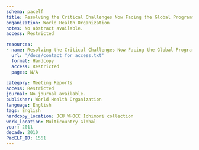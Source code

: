 ```yaml
---
schema: pacelf
title: Resolving the Critical Challenges Now Facing the Global Programme to Eliminate LF Technical Group - 10th Meeting WHO Geneva, Switzerland September 20-21, 2011
organization: World Health Organization
notes: No abstract available.
access: Restricted

resources:
- name: Resolving the Critical Challenges Now Facing the Global Programme to Eliminate LF Technical Group - 10th Meeting WHO Geneva, Switzerland September 20-21, 2011
  url: '/docs/contact_for_access.txt'
  format: Hardcopy
  access: Restricted
  pages: N/A
 
category: Meeting Reports
access: Restricted
journal: No journal available.
publisher: World Health Organization
language: English 
tags: English 
hardcopy_location: JCU WHOCC Ichimori collection
work_location: Multicountry Global
year: 2011
decade: 2010
PacELF_ID: 1561
---
```

